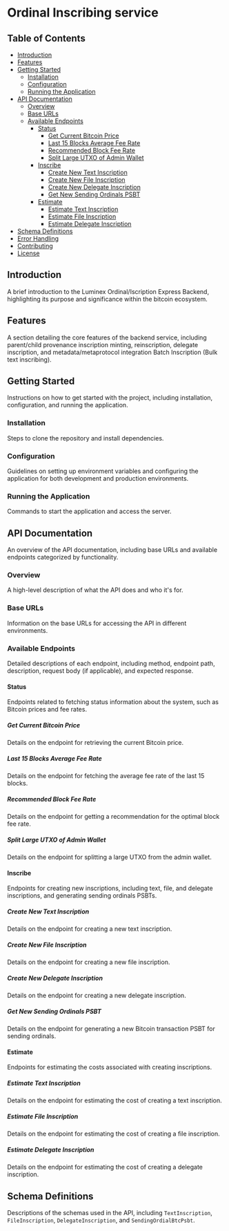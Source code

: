 # Ordinal Inscribing service

## Table of Contents

- [Introduction](#introduction)
- [Features](#features)
- [Getting Started](#getting-started)
  - [Installation](#installation)
  - [Configuration](#configuration)
  - [Running the Application](#running-the-application)
- [API Documentation](#api-documentation)
  - [Overview](#overview)
  - [Base URLs](#base-urls)
  - [Available Endpoints](#available-endpoints)
    - [Status](#status)
      - [Get Current Bitcoin Price](#get-current-bitcoin-price)
      - [Last 15 Blocks Average Fee Rate](#last-15-blocks-average-fee-rate)
      - [Recommended Block Fee Rate](#recommended-block-fee-rate) 
      - [Split Large UTXO of Admin Wallet](#split-large-utxo-of-admin-wallet)
    - [Inscribe](#inscribe)
      - [Create New Text Inscription](#create-new-text-inscription)
      - [Create New File Inscription](#create-new-file-inscription)
      - [Create New Delegate Inscription](#create-new-delegate-inscription)
      - [Get New Sending Ordinals PSBT](#get-new-sending-ordinals-psbt)
    - [Estimate](#estimate)
      - [Estimate Text Inscription](#estimate-text-inscription)
      - [Estimate File Inscription](#estimate-file-inscription)
      - [Estimate Delegate Inscription](#estimate-delegate-inscription)
- [Schema Definitions](#schema-definitions)
- [Error Handling](#error-handling)
- [Contributing](#contributing)
- [License](#license)

## Introduction

A brief introduction to the Luminex Ordinal/Iscription Express Backend, highlighting its purpose and significance within the bitcoin ecosystem.

## Features

A section detailing the core features of the backend service, including parent/child provenance inscription minting, reinscription, delegate inscription, and metadata/metaprotocol integration Batch Inscription (Bulk text inscribing).

## Getting Started

Instructions on how to get started with the project, including installation, configuration, and running the application.

### Installation

Steps to clone the repository and install dependencies.

### Configuration

Guidelines on setting up environment variables and configuring the application for both development and production environments.

### Running the Application

Commands to start the application and access the server.

## API Documentation

An overview of the API documentation, including base URLs and available endpoints categorized by functionality.

### Overview

A high-level description of what the API does and who it's for.

### Base URLs

Information on the base URLs for accessing the API in different environments.

### Available Endpoints

Detailed descriptions of each endpoint, including method, endpoint path, description, request body (if applicable), and expected response.

#### Status

Endpoints related to fetching status information about the system, such as Bitcoin prices and fee rates.

##### Get Current Bitcoin Price

Details on the endpoint for retrieving the current Bitcoin price.

##### Last 15 Blocks Average Fee Rate

Details on the endpoint for fetching the average fee rate of the last 15 blocks.

##### Recommended Block Fee Rate

Details on the endpoint for getting a recommendation for the optimal block fee rate.

##### Split Large UTXO of Admin Wallet

Details on the endpoint for splitting a large UTXO from the admin wallet.

#### Inscribe

Endpoints for creating new inscriptions, including text, file, and delegate inscriptions, and generating sending ordinals PSBTs.

##### Create New Text Inscription

Details on the endpoint for creating a new text inscription.

##### Create New File Inscription

Details on the endpoint for creating a new file inscription.

##### Create New Delegate Inscription

Details on the endpoint for creating a new delegate inscription.

##### Get New Sending Ordinals PSBT

Details on the endpoint for generating a new Bitcoin transaction PSBT for sending ordinals.

#### Estimate

Endpoints for estimating the costs associated with creating inscriptions.

##### Estimate Text Inscription

Details on the endpoint for estimating the cost of creating a text inscription.

##### Estimate File Inscription

Details on the endpoint for estimating the cost of creating a file inscription.

##### Estimate Delegate Inscription

Details on the endpoint for estimating the cost of creating a delegate inscription.

## Schema Definitions

Descriptions of the schemas used in the API, including `TextInscription`, `FileInscription`, `DelegateInscription`, and `SendingOrdialBtcPsbt`.
